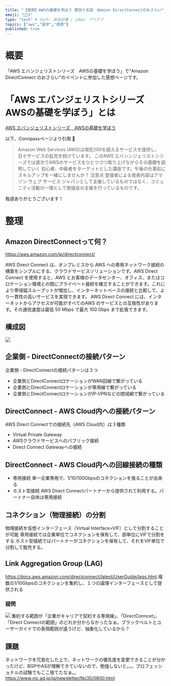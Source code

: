```yaml
---
title: "【感想】AWSの基礎を学ぼう 第四十五回　Amazon DirectConnectのおさらい"
emoji: "🚴🏻‍♀️"
type: "tech" # tech: 技術記事 / idea: アイデア
topics: ["aws","座学","感想"]
published: true
---
```

# 概要
「AWS エバンジェリストシリーズ　AWSの基礎を学ぼう」で”Amazon DirectConnect のおさらい”のイベントに参加した感想ページです。

# 「AWS エバンジェリストシリーズ　AWSの基礎を学ぼう」とは
[AWS エバンジェリストシリーズ　AWSの基礎を学ぼう](https://awsbasics.connpass.com)

以下、Connpassページより引用

>  Amazon Web Services (AWS)は現在200を超えるサービスを提供し、日々サービスの拡充を続けています。
> このAWS エバンンジェリストシリーズでは週次でAWSのサービスをひとつづつ取り上げながらその基礎を説明していく 初心者、中級者をターゲットとした講座です。午後の仕事前にスキルアップを一緒にしませんか？
> 注意点 登壇者による発表内容はアマゾン ウェブ サービス ジャパンとして主催しているものではなく、コミュニティ活動の一環として勉強会の主催を行っているものです。

毎週ありがとうございます！

# 整理
## Amazon DirectConnectって何？
https://aws.amazon.com/jp/directconnect/

AWS Direct Connect は、オンプレミスから AWS への専用ネットワーク接続の構築をシンプルにする、クラウドサービスソリューションです。AWS Direct Connect を使用すると、AWS とお客様のデータセンター、オフィス、またはコロケーション環境との間にプライベート接続を確立することができます。これにより帯域幅スループットが増加し、インターネットベースの接続と比較して、より一貫性の高いサービスを実現できます。
AWS Direct Connect には、インターネットからアクセスが可能がすべてのAWS のサービスとの互換性があります。その通信速度は最低 50 Mbps で最大 100 Gbps まで拡張できます。

## 構成図
![](https://storage.googleapis.com/zenn-user-upload/7ef1d49caa94fe0c3399295b.png)

## 企業側 - DirectConnectの接続パターン
企業側 - DirectConnectの接続パターンは３つ
- 企業側とDirectConnectロケーションがWAN回線で繋がっている
- 企業側とDirectConnectロケーションが専用線で繋がっている
- 企業側とDirectConnectロケーションがIP-VPNなどの閉域網で繋がっている

## DirectConnect - AWS Cloud内への接続パターン
AWS Direct Connectでの接続先（AWS Cloud内）は３種類
- Virtual Private Gateway
- AWSクラウドサービスへのパブリック接続
- Direct Connect Gatewayへの接続

## DirectConnect - AWS Cloud内への回線接続の種類
- 専用接続
単一企業専用で、1/10/100Gbpsのコネクションを張ることが出来る
- ホスト型接続
AWS Direct Connectパートナーから提供されて利用する。パートナー自体は専用接続

## コネクション（物理接続）の分割
物理接続を仮想インターフェース（Virtual Interface=VIF）として分割することが可能
専用接続では企業単位でコネクションを保有して、部単位にVIFで分割をする
ホスト型接続ではパートナーがコネクションを保有して、それをVIF単位で分割して販売する。

## Link Aggregation Group (LAG)
https://docs.aws.amazon.com/directconnect/latest/UserGuide/lags.html
複数の1/10Gbpsのコネクションを集約し、１つの論理インターフェースとして提供される

### 疑問
![](https://storage.googleapis.com/zenn-user-upload/7ef1d49caa94fe0c3399295b.png)
集約する範囲が「企業がキャリアで契約する専用線」、「DirectConncet」、「Direct Connectの範囲」のどれか分からなかったなぁ。ブラックベルトとユーザーガイドでの表現範囲が違うけど、抽象化しているから？


## 課題
ネットワークを冗長化した上で、ネットワークの優先度を変更できることが分かったけど、BGPやASが理解できていないので、勉強しないと。。。プロフェッショナルの試験でもここ捨てたなぁ。。
https://www.nic.ad.jp/ja/newsletter/No35/0800.html